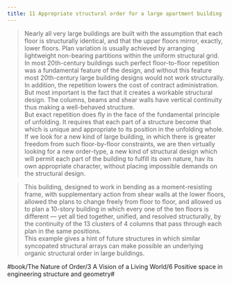 ```yaml
---
title: 11 Appropriate structural order for a large apartment building
---
```


> Nearly all very large buildings are built with the assumption that each floor is structurally identical, and that the upper floors mirror, exactly, lower floors. Plan variation is usually achieved by arranging lightweight non-bearing partitions within the uniform structural grid.  
> In most 20th-century buildings such perfect floor-to-floor repetition was a fundamental feature of the design, and without this feature most 20th-century large building designs would not work structurally. In addition, the repetition lowers the cost of contract administration. But most important is the fact that it creates a workable structural design. The columns, beams and shear walls have vertical continuity thus making a well-behaved structure.  
> But exact repetition does fly in the face of the fundamental principle of unfolding. It requires that each part of a structure become that which is unique and appropriate to its position in the unfolding whole.  
> If we look for a new kind of large building, in which there is greater freedom from such floor-by-floor constraints, we are then virtually looking for a new order-type, a new kind of structural design which will permit each part of the building to fulfill its own nature, hav its own appropriate character, without placing impossible demands on the structural design.  

> This building, designed to work in bending as a moment-resisting frame, with supplementary action from shear walls at the lower floors, allowed the plans to change freely from floor to floor, and allowed us to plan a 10-story building in which every one of the ten floors is different — yet all tied together, unified, and resolved structurally, by the continuity of the 13 clusters of 4 columns that pass through each plan in the same positions.  
> This example gives a hint of future structures in which similar syncopated structural arrays can make possible an underlying organic structural order in large buildings.  

#book/The Nature of Order/3 A Vision of a Living World/6 Positive space in engineering structure and geometry#